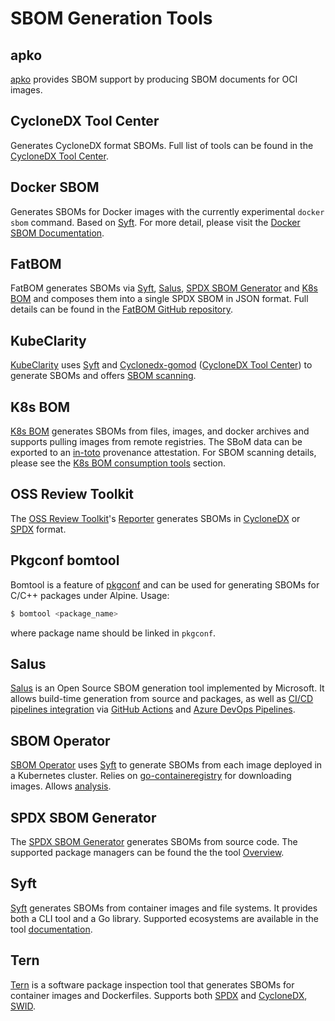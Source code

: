 # SBOM Generation Tools

## apko

[apko](https://github.com/chainguard-dev/apko) provides SBOM support by producing SBOM documents for OCI images.

## CycloneDX Tool Center

Generates CycloneDX format SBOMs. Full list of tools can be found in the [CycloneDX Tool Center](https://cyclonedx.org/tool-center/).

## Docker SBOM

Generates SBOMs for Docker images with the currently experimental `docker sbom` command. Based on [Syft](#syft). For more detail, please visit the [Docker SBOM Documentation](https://docs.docker.com/engine/sbom/).

## FatBOM

FatBOM generates SBOMs via [Syft](#syft), [Salus](#salus), [SPDX SBOM Generator](#spdx-sbom-generator) and [K8s BOM](#k8s-bom) and composes them into a single SPDX SBOM in JSON format. Full details can be found in the [FatBOM GitHub repository](https://github.com/sbs2001/fatbom).

## KubeClarity

[KubeClarity](https://github.com/openclarity/kubeclarity) uses [Syft](#syft) and [Cyclonedx-gomod](https://github.com/CycloneDX/cyclonedx-gomod) ([CycloneDX Tool Center](#cyclonedx-tool-center)) to generate SBOMs and offers [SBOM scanning](consumption_tools.md#kubeclarity).

## K8s BOM

[K8s BOM](https://github.com/kubernetes-sigs/bom) generates SBOMs from files, images, and docker archives and supports pulling images from remote registries. The SBоM data can be exported to an [in-toto](https://in-toto.io) provenance attestation. For SBOM scanning details, please see the [K8s BOM consumption tools](consumption_tools.md#k8s-bom) section.

## OSS Review Toolkit

The [OSS Review Toolkit](https://github.com/oss-review-toolkit/ort)'s [Reporter](https://github.com/oss-review-toolkit/ort/blob/main/README.md#reporter) generates SBOMs in [CycloneDX](../specs/cyclonedx.md) or [SPDX](../specs/spdx.md) format.

## Pkgconf bomtool

Bomtool is a feature of [pkgconf](http://pkgconf.org) and can be used for generating SBOMs for C/C++ packages under Alpine. Usage:
```bash
$ bomtool <package_name>
```
where package name should be linked in `pkgconf`.

## Salus

[Salus](https://github.com/microsoft/sbom-tool) is an Open Source SBOM generation tool implemented by Microsoft. It allows build-time generation from source and packages, as well as [CI/CD pipelines integration](https://github.com/microsoft/sbom-tool#integrating-sbom-tool-to-your-cicd-pipelines) via [GitHub Actions](https://github.com/microsoft/sbom-tool/blob/main/docs/setting-up-github-actions.md) and [Azure DevOps Pipelines](https://github.com/microsoft/sbom-tool/blob/main/docs/setting-up-ado-pipelines.md).

## SBOM Operator

[SBOM Operator](https://github.com/ckotzbauer/sbom-operator) uses [Syft](#syft) to generate SBOMs from each image deployed in a Kubernetes cluster. Relies on [go-containeregistry](https://github.com/google/go-containerregistry) for downloading images. Allows [analysis](consumption_tools.md#sbom-operator).

## SPDX SBOM Generator

The [SPDX SBOM Generator](https://github.com/opensbom-generator/spdx-sbom-generator) generates SBOMs from source code. The supported package managers can be found the the tool [Overview](https://github.com/opensbom-generator/spdx-sbom-generator#overview).

## Syft

[Syft](https://github.com/anchore/syft) generates SBOMs from container images and file systems. It provides both a CLI tool and a Go library. Supported ecosystems are available in the tool [documentation](https://github.com/anchore/syft#supported-ecosystems).

## Tern

[Tern](https://github.com/tern-tools/tern) is a software package inspection tool that generates SBOMs for container images and Dockerfiles. Supports both [SPDX](../specs/spdx.md) and [CycloneDX](../specs/cyclonedx.md), [SWID](../specs/swid.md).